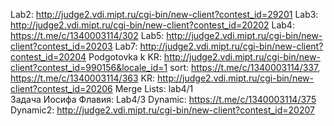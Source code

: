 Lab2: http://judge2.vdi.mipt.ru/cgi-bin/new-client?contest_id=29201
Lab3: http://judge2.vdi.mipt.ru/cgi-bin/new-client?contest_id=20202
Lab4: https://t.me/c/1340003114/302
Lab5: http://judge2.vdi.mipt.ru/cgi-bin/new-client?contest_id=20203
Lab7: http://judge2.vdi.mipt.ru/cgi-bin/new-client?contest_id=20204
Podgotovka k KR: http://judge2.vdi.mipt.ru/cgi-bin/new-client?contest_id=990156&locale_id=1
sort: https://t.me/c/1340003114/337, https://t.me/c/1340003114/363
KR: http://judge2.vdi.mipt.ru/cgi-bin/new-client?contest_id=20206
Merge Lists: lab4/1			
Задача Иосифа Флавия: Lab4/3
Dynamic: https://t.me/c/1340003114/375
Dynamic2: http://judge2.vdi.mipt.ru/cgi-bin/new-client?contest_id=20207
